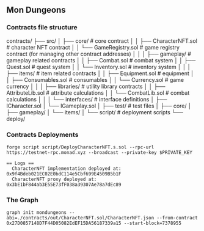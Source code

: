 ## Mon Dungeons

### Contracts file structure

contracts/
├── src/
│ ├── core/ # core contract
│ │ ├── CharacterNFT.sol # character NFT contract
│ │ └── GameRegistry.sol # game registry contract (for managing other contract addresses)
│ │
│ ├── gameplay/ # gameplay related contracts
│ │ ├── Combat.sol # combat system
│ │ ├── Quest.sol # quest system
│ │ └── Inventory.sol # inventory system
│ │
│ ├── items/ # item related contracts
│ │ ├── Equipment.sol # equipment
│ │ ├── Consumables.sol # consumables
│ │ └── Currency.sol # game currency
│ │
│ ├── libraries/ # utility library contracts
│ │ ├── AttributeLib.sol # attribute calculations
│ │ └── CombatLib.sol # combat calculations
│ │
│ └── interfaces/ # interface definitions
│ ├── ICharacter.sol
│ └── IGameplay.sol
│
├── test/ # test files
│ ├── core/
│ ├── gameplay/
│ └── items/
│
└── script/ # deployment scripts
└── deploy/

### Contracts Deployments

```
forge script script/DeployCharacterNFT.s.sol --rpc-url https://testnet-rpc.monad.xyz --broadcast --private-key $PRIVATE_KEY

== Logs ==
  CharacterNFT implementation deployed at: 0x9f4Bdeb021EC02E0bdC114e5Cbf699E4509B5b1F
  CharacterNFT proxy deployed at: 0x3bE1bF844ab3E55E73fF038a39307Ae78a7dEc89

```

### The Graph

```
graph init mondungeons --abi=./contracts/out/CharacterNFT.sol/CharacterNFT.json --from-contract 0x27D0857148D7F44D05082EdEF15DA56187339a15 --start-block=7378955
```
